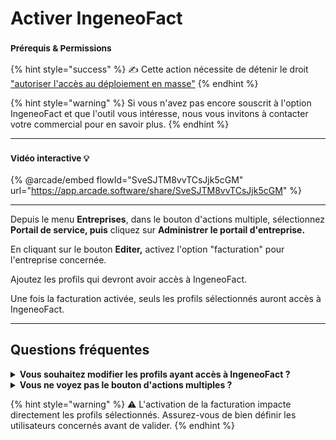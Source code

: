 # Activer IngeneoFact

### <sup>**Prérequis & Permissions**</sup>

{% hint style="success" %}
✍️ Cette action nécessite de détenir le droit[ "autoriser l'accès au déploiement en masse"](detail-des-droits.md)
{% endhint %}

{% hint style="warning" %}
Si vous n'avez pas encore souscrit à l'option IngeneoFact et que l'outil vous intéresse, nous vous invitons à contacter votre commercial pour en savoir plus.
{% endhint %}

***

### <sup>Vidéo interactive 💡</sup>

{% @arcade/embed flowId="SveSJTM8vvTCsJjk5cGM" url="https://app.arcade.software/share/SveSJTM8vvTCsJjk5cGM" %}

***

Depuis le menu **Entreprises**, dans le bouton d'actions multiple, sélectionnez **Portail de service, puis** cliquez sur **Administrer le portail d'entreprise.**&#x20;

En cliquant sur le bouton **Editer,** activez l'option "facturation" pour l'entreprise concernée.

Ajoutez les profils qui devront avoir accès à IngeneoFact.&#x20;

Une fois la facturation activée, seuls les profils sélectionnés auront accès à IngeneoFact.

***

## Questions fréquentes

<details>

<summary><strong>Vous souhaitez modifier les profils ayant accès à IngeneoFact ?</strong></summary>

Retournez dans l'édition de l'entreprise concernée via **Entreprises** > **Actions multiples** > **Portail de service** > **Administrer le portail d'entreprise** pour ajuster les profils autorisés.

</details>

<details>

<summary><strong>Vous ne voyez pas le bouton d'actions multiples ?</strong></summary>

Vérifiez que vous disposez des permissions nécessaires pour administrer le portail d'entreprise. Contactez votre administrateur si besoin.

</details>

{% hint style="warning" %}
⚠️ L'activation de la facturation impacte directement les profils sélectionnés. Assurez-vous de bien définir les utilisateurs concernés avant de valider.
{% endhint %}
